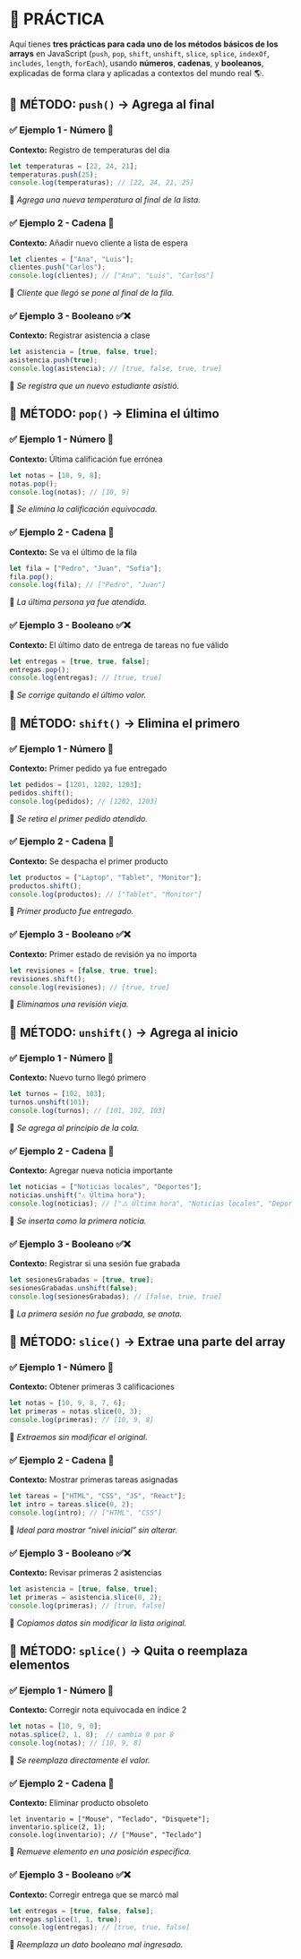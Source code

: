 

# 🧪 PRÁCTICA 

Aquí tienes **tres prácticas para cada uno de los métodos básicos de los arrays** en JavaScript (`push`, `pop`, `shift`, `unshift`, `slice`, `splice`, `indexOf`, `includes`, `length`, `forEach`), usando **números**, **cadenas**, y **booleanos**, explicadas de forma clara y aplicadas a contextos del mundo real 🌎.

## 🧰 MÉTODO: `push()` → **Agrega al final**

### ✅ Ejemplo 1 - Número 🔢

**Contexto:** Registro de temperaturas del día

```javascript
let temperaturas = [22, 24, 21];
temperaturas.push(25);
console.log(temperaturas); // [22, 24, 21, 25]
```

🧠 *Agrega una nueva temperatura al final de la lista.*

### ✅ Ejemplo 2 - Cadena 📝

**Contexto:** Añadir nuevo cliente a lista de espera

```javascript
let clientes = ["Ana", "Luis"];
clientes.push("Carlos");
console.log(clientes); // ["Ana", "Luis", "Carlos"]
```

🧠 *Cliente que llegó se pone al final de la fila.*

### ✅ Ejemplo 3 - Booleano ✅❌

**Contexto:** Registrar asistencia a clase

```javascript
let asistencia = [true, false, true];
asistencia.push(true);
console.log(asistencia); // [true, false, true, true]
```

🧠 *Se registra que un nuevo estudiante asistió.*

## 🧰 MÉTODO: `pop()` → **Elimina el último**

### ✅ Ejemplo 1 - Número 🔢

**Contexto:** Última calificación fue errónea

```javascript
let notas = [10, 9, 8];
notas.pop();
console.log(notas); // [10, 9]
```

🧠 *Se elimina la calificación equivocada.*

### ✅ Ejemplo 2 - Cadena 📝

**Contexto:** Se va el último de la fila

```javascript
let fila = ["Pedro", "Juan", "Sofía"];
fila.pop();
console.log(fila); // ["Pedro", "Juan"]
```

🧠 *La última persona ya fue atendida.*

### ✅ Ejemplo 3 - Booleano ✅❌

**Contexto:** El último dato de entrega de tareas no fue válido

```javascript
let entregas = [true, true, false];
entregas.pop();
console.log(entregas); // [true, true]
```

🧠 *Se corrige quitando el último valor.*

## 🧰 MÉTODO: `shift()` → **Elimina el primero**

### ✅ Ejemplo 1 - Número 🔢

**Contexto:** Primer pedido ya fue entregado

```javascript
let pedidos = [1201, 1202, 1203];
pedidos.shift();
console.log(pedidos); // [1202, 1203]
```

🧠 *Se retira el primer pedido atendido.*

### ✅ Ejemplo 2 - Cadena 📝

**Contexto:** Se despacha el primer producto

```javascript
let productos = ["Laptop", "Tablet", "Monitor"];
productos.shift();
console.log(productos); // ["Tablet", "Monitor"]
```

🧠 *Primer producto fue entregado.*

### ✅ Ejemplo 3 - Booleano ✅❌

**Contexto:** Primer estado de revisión ya no importa

```javascript
let revisiones = [false, true, true];
revisiones.shift();
console.log(revisiones); // [true, true]
```

🧠 *Eliminamos una revisión vieja.*

## 🧰 MÉTODO: `unshift()` → **Agrega al inicio**

### ✅ Ejemplo 1 - Número 🔢

**Contexto:** Nuevo turno llegó primero

```javascript
let turnos = [102, 103];
turnos.unshift(101);
console.log(turnos); // [101, 102, 103]
```

🧠 *Se agrega al principio de la cola.*

### ✅ Ejemplo 2 - Cadena 📝

**Contexto:** Agregar nueva noticia importante

```javascript
let noticias = ["Noticias locales", "Deportes"];
noticias.unshift("⚠️ Última hora");
console.log(noticias); // ["⚠️ Última hora", "Noticias locales", "Deportes"]
```

🧠 *Se inserta como la primera noticia.*

### ✅ Ejemplo 3 - Booleano ✅❌

**Contexto:** Registrar si una sesión fue grabada

```javascript
let sesionesGrabadas = [true, true];
sesionesGrabadas.unshift(false);
console.log(sesionesGrabadas); // [false, true, true]
```

🧠 *La primera sesión no fue grabada, se anota.*

## 🧰 MÉTODO: `slice()` → **Extrae una parte del array**

### ✅ Ejemplo 1 - Número 🔢

**Contexto:** Obtener primeras 3 calificaciones

```javascript
let notas = [10, 9, 8, 7, 6];
let primeras = notas.slice(0, 3);
console.log(primeras); // [10, 9, 8]
```

🧠 *Extraemos sin modificar el original.*

### ✅ Ejemplo 2 - Cadena 📝

**Contexto:** Mostrar primeras tareas asignadas

```javascript
let tareas = ["HTML", "CSS", "JS", "React"];
let intro = tareas.slice(0, 2);
console.log(intro); // ["HTML", "CSS"]
```

🧠 *Ideal para mostrar “nivel inicial” sin alterar.*

### ✅ Ejemplo 3 - Booleano ✅❌

**Contexto:** Revisar primeras 2 asistencias

```javascript
let asistencia = [true, false, true];
let primeras = asistencia.slice(0, 2);
console.log(primeras); // [true, false]
```

🧠 *Copiamos datos sin modificar la lista original.*

## 🧰 MÉTODO: `splice()` → **Quita o reemplaza elementos**

### ✅ Ejemplo 1 - Número 🔢

**Contexto:** Corregir nota equivocada en índice 2

```javascript
let notas = [10, 9, 0];
notas.splice(2, 1, 8);  // cambia 0 por 8
console.log(notas); // [10, 9, 8]
```

🧠 *Se reemplaza directamente el valor.*

### ✅ Ejemplo 2 - Cadena 📝

**Contexto:** Eliminar producto obsoleto

```
let inventario = ["Mouse", "Teclado", "Disquete"];
inventario.splice(2, 1);
console.log(inventario); // ["Mouse", "Teclado"]
```

🧠 *Remueve elemento en una posición específica.*

### ✅ Ejemplo 3 - Booleano ✅❌

**Contexto:** Corregir entrega que se marcó mal

```javascript
let entregas = [true, false, false];
entregas.splice(1, 1, true);
console.log(entregas); // [true, true, false]
```

🧠 *Reemplaza un dato booleano mal ingresado.*